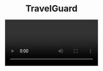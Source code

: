 <div align="center">

# TravelGuard

<video src="https://github.com/user-attachments/assets/95507bfe-3097-49d9-8b72-dfc788ee9d64" controls></video>

</div>
